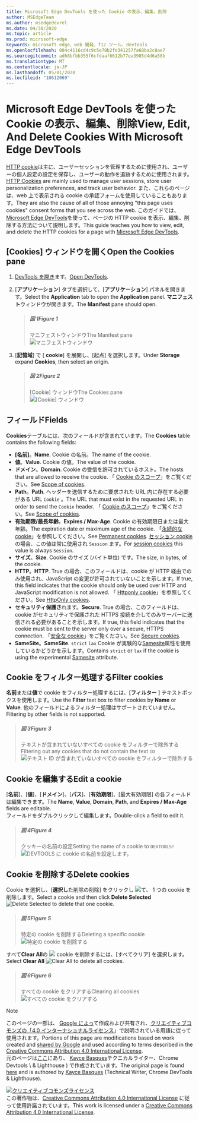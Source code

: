 ```yaml
---
title: Microsoft Edge DevTools を使った Cookie の表示、編集、削除
author: MSEdgeTeam
ms.author: msedgedevrel
ms.date: 04/30/2020
ms.topic: article
ms.prod: microsoft-edge
keywords: microsoft edge、web 開発、f12 ツール、devtools
ms.openlocfilehash: 084c4116cd4c9c5e70b2fe341257fa68ba2c8ae7
ms.sourcegitcommit: ad68bfbb355f6cfdaaf6612b77ea3985d4d6a58b
ms.translationtype: MT
ms.contentlocale: ja-JP
ms.lasthandoff: 05/01/2020
ms.locfileid: "10612069"
---
```

<!-- Copyright Kayce Basques 

   Licensed under the Apache License, Version 2.0 (the "License");
   you may not use this file except in compliance with the License.
   You may obtain a copy of the License at

       https://www.apache.org/licenses/LICENSE-2.0

   Unless required by applicable law or agreed to in writing, software
   distributed under the License is distributed on an "AS IS" BASIS,
   WITHOUT WARRANTIES OR CONDITIONS OF ANY KIND, either express or implied.
   See the License for the specific language governing permissions and
   limitations under the License.  -->





# <span data-ttu-id="b4afb-103">Microsoft Edge DevTools を使った Cookie の表示、編集、削除</span><span class="sxs-lookup"><span data-stu-id="b4afb-103">View, Edit, And Delete Cookies With Microsoft Edge DevTools</span></span>   

  

<span data-ttu-id="b4afb-104">[HTTP cookie][MDNHTTPCookies]は主に、ユーザーセッションを管理するために使用され、ユーザーの個人設定の設定を保存し、ユーザーの動作を追跡するために使用されます。</span><span class="sxs-lookup"><span data-stu-id="b4afb-104">[HTTP Cookies][MDNHTTPCookies] are mainly used to manage user sessions, store user personalization preferences, and track user behavior.</span></span>  <span data-ttu-id="b4afb-105">また、これらのページは、web 上で表示される cookie の承認フォームを使用していることもあります。</span><span class="sxs-lookup"><span data-stu-id="b4afb-105">They are also the cause of all of those annoying "this page uses cookies" consent forms that you see across the web.</span></span>  <span data-ttu-id="b4afb-106">このガイドでは、 [Microsoft Edge DevTools][MicrosoftEdgeDevTools]を使って、ページの HTTP cookie を表示、編集、削除する方法について説明します。</span><span class="sxs-lookup"><span data-stu-id="b4afb-106">This guide teaches you how to view, edit, and delete the HTTP cookies for a page with [Microsoft Edge DevTools][MicrosoftEdgeDevTools].</span></span>  

## <span data-ttu-id="b4afb-107">[Cookies] ウィンドウを開く</span><span class="sxs-lookup"><span data-stu-id="b4afb-107">Open the Cookies pane</span></span>   

1.  <span data-ttu-id="b4afb-108">[DevTools を開き][DevToolsOpen]ます。</span><span class="sxs-lookup"><span data-stu-id="b4afb-108">[Open DevTools][DevToolsOpen].</span></span>  
1.  <span data-ttu-id="b4afb-109">[**アプリケーション**] タブを選択して、[**アプリケーション**] パネルを開きます。</span><span class="sxs-lookup"><span data-stu-id="b4afb-109">Select the **Application** tab to open the **Application** panel.</span></span>  <span data-ttu-id="b4afb-110">**マニフェスト**ウィンドウが開きます。</span><span class="sxs-lookup"><span data-stu-id="b4afb-110">The **Manifest** pane should open.</span></span>  
    
    > ##### <span data-ttu-id="b4afb-111">図 1</span><span class="sxs-lookup"><span data-stu-id="b4afb-111">Figure 1</span></span>  
    > <span data-ttu-id="b4afb-112">マニフェストウィンドウ</span><span class="sxs-lookup"><span data-stu-id="b4afb-112">The Manifest pane</span></span>  
    > ![マニフェストウィンドウ][ImageManifest]  

1.  <span data-ttu-id="b4afb-114">[**記憶域**] で [ **cookie**] を展開し、[起点] を選択します。</span><span class="sxs-lookup"><span data-stu-id="b4afb-114">Under **Storage** expand **Cookies**, then select an origin.</span></span>  
    
    > ##### <span data-ttu-id="b4afb-115">図 2</span><span class="sxs-lookup"><span data-stu-id="b4afb-115">Figure 2</span></span>  
    > <span data-ttu-id="b4afb-116">[Cookie] ウィンドウ</span><span class="sxs-lookup"><span data-stu-id="b4afb-116">The Cookies pane</span></span>  
    > ![[Cookie] ウィンドウ][ImageCookies]  

## <span data-ttu-id="b4afb-118">フィールド</span><span class="sxs-lookup"><span data-stu-id="b4afb-118">Fields</span></span>   

<span data-ttu-id="b4afb-119">**Cookies**テーブルには、次のフィールドが含まれています。</span><span class="sxs-lookup"><span data-stu-id="b4afb-119">The **Cookies** table contains the following fields:</span></span>  

*   <span data-ttu-id="b4afb-120">**[名前]**。</span><span class="sxs-lookup"><span data-stu-id="b4afb-120">**Name**.</span></span>  <span data-ttu-id="b4afb-121">Cookie の名前。</span><span class="sxs-lookup"><span data-stu-id="b4afb-121">The name of the cookie.</span></span>  
*   <span data-ttu-id="b4afb-122">**値**。</span><span class="sxs-lookup"><span data-stu-id="b4afb-122">**Value**.</span></span>  <span data-ttu-id="b4afb-123">Cookie の値。</span><span class="sxs-lookup"><span data-stu-id="b4afb-123">The value of the cookie.</span></span>  
*   <span data-ttu-id="b4afb-124">**ドメイン**。</span><span class="sxs-lookup"><span data-stu-id="b4afb-124">**Domain**.</span></span>  <span data-ttu-id="b4afb-125">Cookie の受信を許可されているホスト。</span><span class="sxs-lookup"><span data-stu-id="b4afb-125">The hosts that are allowed to receive the cookie.</span></span>  <span data-ttu-id="b4afb-126">「 [Cookie のスコープ][MDNHTTPCookiesScope]」をご覧ください。</span><span class="sxs-lookup"><span data-stu-id="b4afb-126">See [Scope of cookies][MDNHTTPCookiesScope].</span></span>  
*   <span data-ttu-id="b4afb-127">**Path**。</span><span class="sxs-lookup"><span data-stu-id="b4afb-127">**Path**.</span></span>  <span data-ttu-id="b4afb-128">ヘッダーを送信するために要求された URL 内に存在する必要がある URL `Cookie` 。</span><span class="sxs-lookup"><span data-stu-id="b4afb-128">The URL that must exist in the requested URL in order to send the `Cookie` header.</span></span>  <span data-ttu-id="b4afb-129">「 [Cookie のスコープ][MDNHTTPCookiesScope]」をご覧ください。</span><span class="sxs-lookup"><span data-stu-id="b4afb-129">See [Scope of cookies][MDNHTTPCookiesScope].</span></span>  
*   <span data-ttu-id="b4afb-130">**有効期限/最長年齢**。</span><span class="sxs-lookup"><span data-stu-id="b4afb-130">**Expires / Max-Age**.</span></span>  <span data-ttu-id="b4afb-131">Cookie の有効期限日または最大年齢。</span><span class="sxs-lookup"><span data-stu-id="b4afb-131">The expiration date or maximum age of the cookie.</span></span>  <span data-ttu-id="b4afb-132">「[永続的な cookie][MDNHTTPCookiesPermanent]」を参照してください。</span><span class="sxs-lookup"><span data-stu-id="b4afb-132">See [Permanent cookies][MDNHTTPCookiesPermanent].</span></span>  <span data-ttu-id="b4afb-133">[セッション cookie][MDNHTTPCookiesSession]の場合、この値は常に使用され `Session` ます。</span><span class="sxs-lookup"><span data-stu-id="b4afb-133">For [session cookies][MDNHTTPCookiesSession] this value is always `Session`.</span></span>  
*   <span data-ttu-id="b4afb-134">**サイズ**。</span><span class="sxs-lookup"><span data-stu-id="b4afb-134">**Size**.</span></span>  <span data-ttu-id="b4afb-135">Cookie のサイズ (バイト単位) です。</span><span class="sxs-lookup"><span data-stu-id="b4afb-135">The size, in bytes, of the cookie.</span></span>  
*   <span data-ttu-id="b4afb-136">**HTTP**。</span><span class="sxs-lookup"><span data-stu-id="b4afb-136">**HTTP**.</span></span>  <span data-ttu-id="b4afb-137">True の場合、このフィールドは、cookie が HTTP 経由でのみ使用され、JavaScript の変更が許可されていないことを示します。</span><span class="sxs-lookup"><span data-stu-id="b4afb-137">If true, this field indicates that the cookie should only be used over HTTP and JavaScript modification is not allowed.</span></span>  <span data-ttu-id="b4afb-138">「 [Httponly cookie][MDNHTTPCookiesSecure]」を参照してください。</span><span class="sxs-lookup"><span data-stu-id="b4afb-138">See [HttpOnly cookies][MDNHTTPCookiesSecure].</span></span>  
*   <span data-ttu-id="b4afb-139">**セキュリティ保護さ**れます。</span><span class="sxs-lookup"><span data-stu-id="b4afb-139">**Secure**.</span></span>  <span data-ttu-id="b4afb-140">True の場合、このフィールドは、cookie がセキュリティで保護された HTTPS 接続を介してのみサーバーに送信される必要があることを示します。</span><span class="sxs-lookup"><span data-stu-id="b4afb-140">If true, this field indicates that the cookie must be sent to the server only over a secure, HTTPS connection.</span></span>  <span data-ttu-id="b4afb-141">「[安全な cookie][MDNHTTPCookiesSecure]」をご覧ください。</span><span class="sxs-lookup"><span data-stu-id="b4afb-141">See [Secure cookies][MDNHTTPCookiesSecure].</span></span>  
*   <span data-ttu-id="b4afb-142">**SameSite**。</span><span class="sxs-lookup"><span data-stu-id="b4afb-142">**SameSite**.</span></span>  <span data-ttu-id="b4afb-143">`strict` `lax` Cookie が実験的な[Samesite][MDNHTTPCookiesSamesite]属性を使用しているかどうかを示します。</span><span class="sxs-lookup"><span data-stu-id="b4afb-143">Contains `strict` or `lax` if the cookie is using the experimental [Samesite][MDNHTTPCookiesSamesite] attribute.</span></span>  

## <span data-ttu-id="b4afb-144">Cookie をフィルター処理する</span><span class="sxs-lookup"><span data-stu-id="b4afb-144">Filter cookies</span></span>   

<span data-ttu-id="b4afb-145">**名前**または**値**で cookie をフィルター処理するには、[**フィルター** ] テキストボックスを使用します。</span><span class="sxs-lookup"><span data-stu-id="b4afb-145">Use the **Filter** text box to filter cookies by **Name** or **Value**.</span></span>  <span data-ttu-id="b4afb-146">他のフィールドによるフィルター処理はサポートされていません。</span><span class="sxs-lookup"><span data-stu-id="b4afb-146">Filtering by other fields is not supported.</span></span>  

> ##### <span data-ttu-id="b4afb-147">図 3</span><span class="sxs-lookup"><span data-stu-id="b4afb-147">Figure 3</span></span>  
> <span data-ttu-id="b4afb-148">テキストが含まれていないすべての cookie をフィルターで除外する</span><span class="sxs-lookup"><span data-stu-id="b4afb-148">Filtering out any cookies that do not contain the text</span></span> `ID`  
> ![テキスト ID が含まれていないすべての cookie をフィルターで除外する][ImageCookiesFilter]  

## <span data-ttu-id="b4afb-150">Cookie を編集する</span><span class="sxs-lookup"><span data-stu-id="b4afb-150">Edit a cookie</span></span>   

<span data-ttu-id="b4afb-151">[**名前**]、[**値**]、[**ドメイン**]、[**パス**]、[**有効期限**]、[最大有効期限] の各フィールドは編集できます。</span><span class="sxs-lookup"><span data-stu-id="b4afb-151">The **Name**, **Value**, **Domain**, **Path**, and **Expires / Max-Age** fields are editable.</span></span>  
<span data-ttu-id="b4afb-152">フィールドをダブルクリックして編集します。</span><span class="sxs-lookup"><span data-stu-id="b4afb-152">Double-click a field to edit it.</span></span>  

> ##### <span data-ttu-id="b4afb-153">図 4</span><span class="sxs-lookup"><span data-stu-id="b4afb-153">Figure 4</span></span>  
> <span data-ttu-id="b4afb-154">クッキーの名前の設定</span><span class="sxs-lookup"><span data-stu-id="b4afb-154">Setting the name of a cookie to</span></span> `DEVTOOLS!`  
> ![DEVTOOLS に cookie の名前を設定します。][ImageEditCookie]  

## <span data-ttu-id="b4afb-156">Cookie を削除する</span><span class="sxs-lookup"><span data-stu-id="b4afb-156">Delete cookies</span></span>   

<span data-ttu-id="b4afb-157">Cookie を選択し、[**選択し**た削除の削除] をクリックし ![ て、 ][ImageDeleteIcon] 1 つの cookie を削除します。</span><span class="sxs-lookup"><span data-stu-id="b4afb-157">Select a cookie and then click **Delete Selected** ![Delete Selected][ImageDeleteIcon]  to delete that one cookie.</span></span>  

> ##### <span data-ttu-id="b4afb-158">図 5</span><span class="sxs-lookup"><span data-stu-id="b4afb-158">Figure 5</span></span>  
> <span data-ttu-id="b4afb-159">特定の cookie を削除する</span><span class="sxs-lookup"><span data-stu-id="b4afb-159">Deleting a specific cookie</span></span>  
> ![特定の cookie を削除する][ImageDeleteCookie]  

<span data-ttu-id="b4afb-161">すべて**Clear All**の ![ ][ImageClearIcon] cookie を削除するには、[すべてクリア] を選択します。</span><span class="sxs-lookup"><span data-stu-id="b4afb-161">Select **Clear All** ![Clear All][ImageClearIcon]  to delete all cookies.</span></span>  

> ##### <span data-ttu-id="b4afb-162">図 6</span><span class="sxs-lookup"><span data-stu-id="b4afb-162">Figure 6</span></span>  
> <span data-ttu-id="b4afb-163">すべての cookie をクリアする</span><span class="sxs-lookup"><span data-stu-id="b4afb-163">Clearing all cookies</span></span>  
> ![すべての cookie をクリアする][ImageClearAllCookies]  

<!--    -->  

  

<!-- image links -->  

[ImageClearIcon]: /microsoft-edge/devtools-guide-chromium/media/clear-icon.msft.png  
[ImageDeleteIcon]: /microsoft-edge/devtools-guide-chromium/media/delete-icon.msft.png  

[ImageManifest]: /microsoft-edge/devtools-guide-chromium/media/storage-application-manifest-empty.msft.png "図 1: [マニフェスト] ウィンドウ"  
[ImageCookies]: /microsoft-edge/devtools-guide-chromium/media/storage-application-storage-cookies-selected.msft.png "図 2: [Cookie] ウィンドウ"  
[ImageCookiesFilter]: /microsoft-edge/devtools-guide-chromium/media/storage-application-storage-cookies-filter-id.msft.png "図 3: テキスト ID が含まれていない cookie をフィルター処理する"  
[ImageEditCookie]: /microsoft-edge/devtools-guide-chromium/media/storage-application-storage-cookies-rename.msft.png "図 4: DEVTOOLS に cookie の名前を設定する"  
[ImageDeleteCookie]: /microsoft-edge/devtools-guide-chromium/media/storage-application-storage-cookies-delete-selected.msft.png "図 5: 特定の cookie を削除する"  
[ImageClearAllCookies]: /microsoft-edge/devtools-guide-chromium/media/storage-application-storage-cookies-clear-all.msft.png "図 6: すべての cookie をクリアする"  

<!-- links -->  

[MicrosoftEdgeDevTools]: /microsoft-edge/devtools-guide-chromium "Microsoft Edge (Chromium) 開発者ツール"  
[DevToolsOpen]: /microsoft-edge/devtools-guide-chromium/open "Microsoft Edge DevTools を開く"  

[MDNHTTPCookies]: https://developer.mozilla.org/docs/Web/HTTP/Cookies "HTTP クッキー |MDN"  
[MDNHTTPCookiesPermanent]: https://developer.mozilla.org/docs/Web/HTTP/Cookies#Permanent_cookies "HTTP クッキー-永続的な cookie |MDN"  
[MDNHTTPCookiesSamesite]: https://developer.mozilla.org/docs/Web/HTTP/Cookies#SameSite_cookies "HTTP クッキー-SameSite クッキー |MDN"  
[MDNHTTPCookiesScope]: https://developer.mozilla.org/docs/Web/HTTP/Cookies#Scope_of_cookies "HTTP cookie-cookie のスコープ |MDN"  
[MDNHTTPCookiesSecure]: https://developer.mozilla.org/docs/Web/HTTP/Cookies#Secure_and_HttpOnly_cookies "HTTP クッキー-セキュアおよび HttpOnly クッキー |MDN"  
[MDNHTTPCookiesSession]: https://developer.mozilla.org/docs/Web/HTTP/Cookies#Session_cookies "HTTP クッキー-セッションクッキー |MDN"  

> [!NOTE]
> <span data-ttu-id="b4afb-179">このページの一部は、 [Google によっ][GoogleSitePolicies]て作成および共有され、[クリエイティブコモンズの「4.0 インターナショナルライセンス][CCA4IL]」で説明されている用語に従って使用されます。</span><span class="sxs-lookup"><span data-stu-id="b4afb-179">Portions of this page are modifications based on work created and [shared by Google][GoogleSitePolicies] and used according to terms described in the [Creative Commons Attribution 4.0 International License][CCA4IL].</span></span>  
> <span data-ttu-id="b4afb-180">元のページは[ここ](https://developers.google.com/web/tools/chrome-devtools/storage/cookies)にあり、 [Kayce Basques][KayceBasques]テクニカルライター、Chrome Devtools \ & Lighthouse \) で作成されています。</span><span class="sxs-lookup"><span data-stu-id="b4afb-180">The original page is found [here](https://developers.google.com/web/tools/chrome-devtools/storage/cookies) and is authored by [Kayce Basques][KayceBasques] \(Technical Writer, Chrome DevTools \& Lighthouse\).</span></span>  

[![クリエイティブコモンズライセンス][CCby4Image]][CCA4IL]  
<span data-ttu-id="b4afb-182">この著作物は、[Creative Commons Attribution 4.0 International License][CCA4IL] に従って使用許諾されています。</span><span class="sxs-lookup"><span data-stu-id="b4afb-182">This work is licensed under a [Creative Commons Attribution 4.0 International License][CCA4IL].</span></span>  

[CCA4IL]: https://creativecommons.org/licenses/by/4.0  
[CCby4Image]: https://i.creativecommons.org/l/by/4.0/88x31.png  
[GoogleSitePolicies]: https://developers.google.com/terms/site-policies  
[KayceBasques]: https://developers.google.com/web/resources/contributors/kaycebasques  
